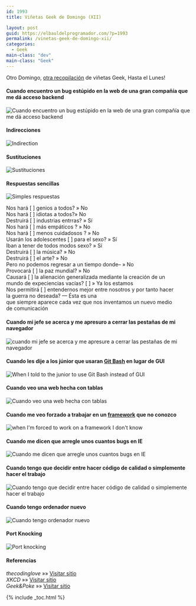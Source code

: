 ```yaml
---
id: 1993
title: Viñetas Geek de Domingo (XII)

layout: post
guid: https://elbauldelprogramador.com/?p=1993
permalink: /vinetas-geek-de-domingo-xii/
categories:
  - Geek
main-class: "dev"
main-class: "Geek"
---
```

Otro Domingo, [otra recopilación][1] de viñetas Geek, Hasta el Lunes!

#### Cuando encuentro un bug estúpido en la web de una gran compañía que me dá acceso backend

<img src="/assets/img/2013/11/when-I-find-a-stupid-bug-on-a-big-company’s-website-that-gives-me-backend-access.gif" alt="Cuando encuentro un bug estúpido en la web de una gran compañía que me dá acceso backend"  class="thumbnail aligncenter size-full wp-image-1994" />

<!--ad-->

#### Indirecciones

<img src="/assets/img/2013/11/Indirection.png" alt="Indirection"  class="thumbnail aligncenter size-full wp-image-1995" />

#### Sustituciones

<img src="/assets/img/2013/11/Sustituciones.png" alt="Sustituciones"  class="thumbnail aligncenter size-full wp-image-1996" />

#### Respuestas sencillas

<div id="attachment_1998" style="width: 466px" class="wp-caption aligncenter">
  <img src="/assets/img/2013/11/simple_answers-Will-allow-us-to-better-understand-each-other-and-thus-make-war-undesirable-is-one-that-pops-up-whenever-we-invent-a-new-communication-medium.png" alt="Simples respuestas"  class="thumbnail size-full wp-image-1998" />
  
  <p class="wp-caption-text">
    Nos hará [ ] genios a todos? » No<br />Nos hará [ ] idiotas a todos?» No<br />Destruirá [ ] industrias entrras? » Sí<br />Nos hará [ ] más empáticos ? » No<br />Nos hará [ ] menos cuidadosos ? » No<br />Usarán los adolescentes [ ] para el sexo? » Sí<br />Iban a tener de todos modos sexo? » Sí<br />Destruirá [ ] la música? » No<br />Destruirá [ ] el arte? » No<br />Pero no podemos regresar a un tiempo donde&#8211; » No<br />Provocará [ ] la paz mundial? » No<br />Causará [ ] la alienación generalizada mediante la creación de un mundo de expeciencias vacías? [ ] » Ya los estamos<br />Nos permitirá [ ] entendernos mejor entre nosotros y por tanto hacer la guerra no deseada? &#8212; Ésta es una<br />que siempre aparece cada vez que nos inventamos un nuevo medio de comunicación
  </p>
</div>

#### Cuando mi jefe se acerca y me apresuro a cerrar las pestañas de mi navegador

<img src="/assets/img/2013/11/when-my-boss-is-coming-and-I-rush-to-close-my-browsers-tabs.gif" alt="cuando mi jefe se acerca y me apresure a cerrar las pestañas de mi navegador"  class="thumbnail aligncenter size-full wp-image-1999" />

#### Cuando les dije a los júnior que usaran [Git Bash][2] en lugar de GUI

<img src="/assets/img/2013/11/when-I-told-to-the-junior-to-use-Git-Bash-instead-of-GUI.gif" alt="When I told to the junior to use Git Bash instead of GUI"  class="thumbnail aligncenter size-full wp-image-2000" />

#### Cuando veo una web hecha con tablas

<img src="/assets/img/2013/11/when-I-see-a-page-built-with-tables.gif" alt="Cuando veo una web hecha con tablas"  class="thumbnail aligncenter size-full wp-image-2001" />

#### Cuando me veo forzado a trabajar en un [framework][3] que no conozco

<img src="/assets/img/2013/11/when-Im-forced-to-work-on-a-framework-I-dont-know.gif" alt="when I&#039;m forced to work on a framework I don&#039;t know"  class="thumbnail aligncenter size-full wp-image-2002" />

#### Cuando me dicen que arregle unos cuantos bugs en IE

<img src="/assets/img/2013/11/Cuando-me-dicen-que-arregle-unos-cuantos-bugs-en-IE.gif" alt="Cuando me dicen que arregle unos cuantos bugs en IE"  class="thumbnail aligncenter size-full wp-image-2003" />

#### Cuando tengo que decidir entre hacer código de calidad o simplemente hacer el trabajo

<img src="/assets/img/2013/11/Cuando-tengo-que-decidir-entre-hacer-código-de-calidad-o-simplemente-hacer-el-trabajo.gif" alt="Cuando tengo que decidir entre hacer código de calidad o simplemente hacer el trabajo"  class="thumbnail aligncenter size-full wp-image-2004" />

#### Cuando tengo ordenador nuevo

<img src="/assets/img/2013/11/when-I-get-a-new-computer.gif" alt="Cuando tengo ordenador nuevo"  class="thumbnail aligncenter size-full wp-image-2005" />

#### Port Knocking

<img src="/assets/img/2013/11/Port-knocking.gif" alt="Port knocking"  class="thumbnail aligncenter size-full wp-image-2006" />

#### Referencias

*thecodinglove* »» <a href="http://thecodinglove.com" target="_blank">Visitar sitio</a>  
*XKCD* »» <a href="http://xkcd.com/" target="_blank">Visitar sitio</a>  
*Geek&Poke* »» <a href="http://geek-and-poke.com" target="_blank">Visitar sitio</a>



 [1]: https://elbauldelprogramador.com/ "Viñetas Geek de Domingo"
 [2]: https://elbauldelprogramador.com/mini-tutorial-y-chuleta-de-comandos-git/ "Git: Mini Tutorial y chuleta de comandos"
 [3]: https://elbauldelprogramador.com/los-10-mejores-frameworks-gratis-de-aplicaciones-web/ "Los 10 Mejores Frameworks gratuitos para Aplicaciones Web"

{% include _toc.html %}
